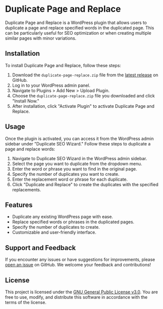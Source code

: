 # Duplicate Page and Replace

Duplicate Page and Replace is a WordPress plugin that allows users to duplicate a page and replace specified words in the duplicated page. This can be particularly useful for SEO optimization or when creating multiple similar pages with minor variations.

## Installation

To install Duplicate Page and Replace, follow these steps:

1. Download the `duplicate-page-replace.zip` file from the [latest release](#) on GitHub.
2. Log in to your WordPress admin panel.
3. Navigate to Plugins > Add New > Upload Plugin.
4. Choose the `duplicate-page-replace.zip` file you downloaded and click "Install Now."
5. After installation, click "Activate Plugin" to activate Duplicate Page and Replace.

## Usage

Once the plugin is activated, you can access it from the WordPress admin sidebar under "Duplicate SEO Wizard." Follow these steps to duplicate a page and replace words:

1. Navigate to Duplicate SEO Wizard in the WordPress admin sidebar.
2. Select the page you want to duplicate from the dropdown menu.
3. Enter the word or phrase you want to find in the original page.
4. Specify the number of duplicates you want to create.
5. Enter the replacement word or phrase for each duplicate.
6. Click "Duplicate and Replace" to create the duplicates with the specified replacements.

## Features

- Duplicate any existing WordPress page with ease.
- Replace specified words or phrases in the duplicated pages.
- Specify the number of duplicates to create.
- Customizable and user-friendly interface.

## Support and Feedback

If you encounter any issues or have suggestions for improvements, please [open an issue](#) on GitHub. We welcome your feedback and contributions!

## License

This project is licensed under the [GNU General Public License v3.0](LICENSE). You are free to use, modify, and distribute this software in accordance with the terms of the license.
